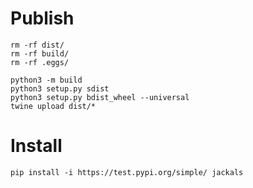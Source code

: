 # Publish

```
rm -rf dist/
rm -rf build/
rm -rf .eggs/

python3 -m build
python3 setup.py sdist
python3 setup.py bdist_wheel --universal
twine upload dist/*

```

# Install

```
pip install -i https://test.pypi.org/simple/ jackals
```